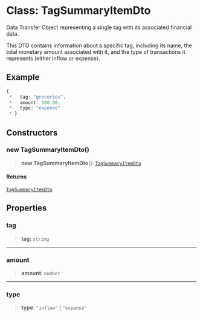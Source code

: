 # Class: TagSummaryItemDto

Data Transfer Object representing a single tag with its associated financial data.

This DTO contains information about a specific tag, including its name,
the total monetary amount associated with it, and the type of transactions
it represents (either inflow or expense).

## Example

```ts
{
 *   tag: "groceries",
 *   amount: 500.00,
 *   type: "expense"
 * }
```

## Constructors

### new TagSummaryItemDto()

> **new TagSummaryItemDto**(): [`TagSummaryItemDto`](TagSummaryItemDto.md)

#### Returns

[`TagSummaryItemDto`](TagSummaryItemDto.md)

## Properties

### tag

> **tag**: `string`

***

### amount

> **amount**: `number`

***

### type

> **type**: `"inflow"` \| `"expense"`
